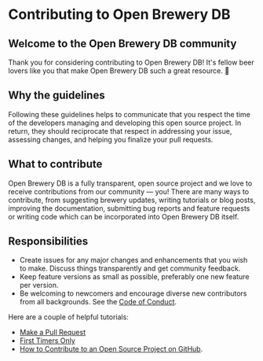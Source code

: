 # Contributing to Open Brewery DB

## Welcome to the Open Brewery DB community

Thank you for considering contributing to Open Brewery DB! It's fellow beer lovers like you that make Open Brewery DB such a great resource. 🍻

## Why the guidelines

Following these guidelines helps to communicate that you respect the time of the developers managing and developing this open source project. In return, they should reciprocate that respect in addressing your issue, assessing changes, and helping you finalize your pull requests.

## What to contribute

Open Brewery DB is a fully transparent, open source project and we love to receive contributions from our community — you! There are many ways to contribute, from suggesting brewery updates, writing tutorials or blog posts, improving the documentation, submitting bug reports and feature requests or writing code which can be incorporated into Open Brewery DB itself.

## Responsibilities

* Create issues for any major changes and enhancements that you wish to make. Discuss things transparently and get community feedback.
* Keep feature versions as small as possible, preferably one new feature per version.
* Be welcoming to newcomers and encourage diverse new contributors from all backgrounds. See the [Code of Conduct](CODE_OF_CONDUCT.md).

Here are a couple of helpful tutorials:

* [Make a Pull Request](http://makeapullrequest.com/)
* [First Timers Only](http://www.firsttimersonly.com/)
* [How to Contribute to an Open Source Project on GitHub](https://egghead.io/series/how-to-contribute-to-an-open-source-project-on-github).
